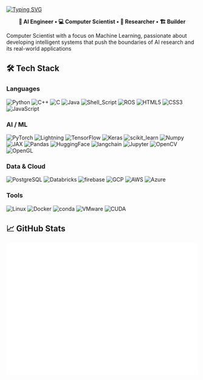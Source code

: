 

[![Typing SVG](https://readme-typing-svg.demolab.com?font=Fira+Code&size=30&pause=1000&color=F7F7F7&center=true&repeat=false&width=1200&lines=Hi%2C+I'm+Katherine!+%E2%9C%A8)](https://git.io/typing-svg)

<p align="center">
  <strong> 👾 AI Engineer • 💻 Computer Scientist • 🧠 Researcher • 🏗️ Builder</strong>
</p>



Computer Scientist with a focus on Machine Learning, passionate about developing intelligent systems that push the boundaries of AI research and its real-world applications


## 🛠 Tech Stack
### Languages

<img src="https://img.shields.io/badge/Python-FFD43B?style=for-the-badge&logo=python&logoColor=blue" alt="Python">
<img src="https://img.shields.io/badge/C%2B%2B-00599C?style=for-the-badge&logo=c%2B%2B&logoColor=white" alt="C++">
<img src="https://img.shields.io/badge/C-00599C?style=for-the-badge&logo=c&logoColor=white" alt="C">
<img src="https://img.shields.io/badge/Java-ED8B00?style=for-the-badge&logo=openjdk&logoColor=white" alt="Java">
<img src="https://img.shields.io/badge/Shell_Script-121011?style=for-the-badge&logo=gnu-bash&logoColor=white" alt="Shell_Script">
<img src="https://img.shields.io/badge/ROS-22314E?style=for-the-badge&logo=ROS&logoColor=white" alt="ROS">
<img src="https://img.shields.io/badge/HTML5-E34F26?style=for-the-badge&logo=html5&logoColor=white" alt="HTML5">
<img src="https://img.shields.io/badge/CSS3-1572B6?style=for-the-badge&logo=css3&logoColor=white" alt="CSS3">
<img src="https://img.shields.io/badge/JavaScript-323330?style=for-the-badge&logo=javascript&logoColor=F7DF1E" alt="JavaScript">

### AI / ML
<img src="https://img.shields.io/badge/PyTorch-EE4C2C?style=for-the-badge&logo=pytorch&logoColor=white" alt="PyTorch">
<img src="https://img.shields.io/badge/Lightning-792DE4?style=for-the-badge&logo=lightning&logoColor=white" alt="Lightning">
<img src="https://img.shields.io/badge/TensorFlow-FF6F00?style=for-the-badge&logo=tensorflow&logoColor=white" alt="TensorFlow">
<img src="https://img.shields.io/badge/Keras-FF0000?style=for-the-badge&logo=keras&logoColor=white" alt="Keras">
<img src="https://img.shields.io/badge/scikit_learn-F7931E?style=for-the-badge&logo=scikit-learn&logoColor=white" alt="scikit_learn">
<img src="https://img.shields.io/badge/Numpy-777BB4?style=for-the-badge&logo=numpy&logoColor=white" alt="Numpy">
<img src="https://img.shields.io/badge/JAX-A435F0?style=for-the-badge&logo=jax&logoColor=white" alt="JAX">
<img src="https://img.shields.io/badge/Pandas-2C2D72?style=for-the-badge&logo=pandas&logoColor=white" alt="Pandas">
<img src="https://img.shields.io/badge/-HuggingFace-FDEE21?style=for-the-badge&logo=HuggingFace&logoColor=black" alt="HuggingFace">
<img src="https://img.shields.io/badge/langchain-1C3C3C?style=for-the-badge&logo=langchain&logoColor=white" alt="langchain">
<img src="https://img.shields.io/badge/Jupyter-F37626.svg?&style=for-the-badge&logo=Jupyter&logoColor=white" alt="Jupyter">
<img src="https://img.shields.io/badge/OpenCV-27338e?style=for-the-badge&logo=OpenCV&logoColor=white" alt="OpenCV">
<img src="https://img.shields.io/badge/OpenGL-FFFFFF?style=for-the-badge&logo=opengl" alt="OpenGL">

### Data & Cloud
<img src="https://img.shields.io/badge/PostgreSQL-316192?style=for-the-badge&logo=postgresql&logoColor=white" alt="PostgreSQL">
<img src="https://img.shields.io/badge/Databricks-FF3621?style=for-the-badge&logo=Databricks&logoColor=white" alt="Databricks">
<img src="https://img.shields.io/badge/firebase-ffca28?style=for-the-badge&logo=firebase&logoColor=black" alt="firebase">
<img src="https://img.shields.io/badge/Google_Cloud-4285F4?style=for-the-badge&logo=google-cloud&logoColor=white" alt="GCP">
<img src="https://img.shields.io/badge/AWS-232F3E?style=for-the-badge&logo=amazon-aws&logoColor=white" alt="AWS">
<img src="https://img.shields.io/badge/Azure-0089D6?style=for-the-badge&logo=microsoft-azure&logoColor=white" alt="Azure">

### Tools
<img src="https://img.shields.io/badge/Linux-FCC624?style=for-the-badge&logo=linux&logoColor=black" alt="Linux">
<img src="https://img.shields.io/badge/Docker-2CA5E0?style=for-the-badge&logo=docker&logoColor=white" alt="Docker">
<img src="https://img.shields.io/badge/conda-342B029.svg?&style=for-the-badge&logo=anaconda&logoColor=white" alt="conda">
<img src="https://img.shields.io/badge/VMware-231f20?style=for-the-badge&logo=VMware&logoColor=white" alt="VMware">
<img src="https://img.shields.io/badge/CUDA-76B900?style=for-the-badge&logo=nvidia&logoColor=white" alt="CUDA">



## 📈 GitHub Stats

<img src="https://github.com/StellarLuminosity/StellarLuminosity/blob/main/metrics.plugin.isocalendar.fullyear.svg" alt="Isometric commit calendar" />

<br>


